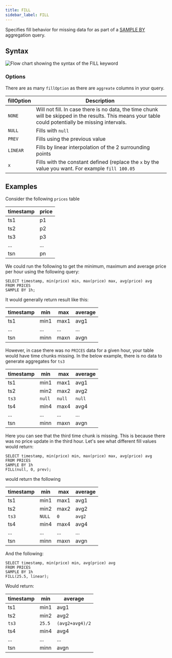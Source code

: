 ```yaml
---
title: FILL
sidebar_label: FILL
---
```


Specifies fill behavior for missing data for as part of a
[SAMPLE BY](reference/sql/sample-by.md) aggregation query.

## Syntax

![Flow chart showing the syntax of the FILL keyword](/img/docs/diagrams/fill.svg)

### Options

There are as many `fillOption` as there are `aggreate` columns in your query.

| fillOption | Description                                                                                                                                           |
| ---------- | ----------------------------------------------------------------------------------------------------------------------------------------------------- |
| `NONE`     | Will not fill. In case there is no data, the time chunk will be skipped in the results. This means your table could potentially be missing intervals. |
| `NULL`     | Fills with `null`                                                                                                                                     |
| `PREV`     | Fills using the previous value                                                                                                                        |
| `LINEAR`   | Fills by linear interpolation of the 2 surrounding points                                                                                             |
| `x`        | Fills with the constant defined (replace the `x` by the value you want. For example `fill 100.05`                                                     |

## Examples

Consider the following `prices` table

| timestamp | price |
| --------- | ----- |
| ts1       | p1    |
| ts2       | p2    |
| ts3       | p3    |
| ...       | ...   |
| tsn       | pn    |

We could run the following to get the minimum, maximum and average price per
hour using the following query:

```questdb-sql
SELECT timestamp, min(price) min, max(price) max, avg(price) avg
FROM PRICES
SAMPLE BY 1h;
```

It would generally return result like this:

| timestamp | min  | max  | average |
| --------- | ---- | ---- | ------- |
| ts1       | min1 | max1 | avg1    |
| ...       | ...  | ...  | ...     |
| tsn       | minn | maxn | avgn    |

However, in case there was no `PRICES` data for a given hour, your table would
have time chunks missing. In the below example, there is no data to generate
aggregates for `ts3`

| timestamp | min    | max    | average |
| --------- | ------ | ------ | ------- |
| ts1       | min1   | max1   | avg1    |
| ts2       | min2   | max2   | avg2    |
| `ts3`     | `null` | `null` | `null`  |
| ts4       | min4   | max4   | avg4    |
| ...       | ...    | ...    | ...     |
| tsn       | minn   | maxn   | avgn    |

Here you can see that the third time chunk is missing. This is because there was
no price update in the third hour. Let's see what different fill values would
return:

```questdb-sql
SELECT timestamp, min(price) min, max(price) max, avg(price) avg
FROM PRICES
SAMPLE BY 1h
FILL(null, 0, prev);
```

would return the following

| timestamp | min    | max  | average |
| --------- | ------ | ---- | ------- |
| ts1       | min1   | max1 | avg1    |
| ts2       | min2   | max2 | avg2    |
| `ts3`     | `NULL` | `0`  | `avg2`  |
| ts4       | min4   | max4 | avg4    |
| ...       | ...    | ...  | ...     |
| tsn       | minn   | maxn | avgn    |

And the following:

```questdb-sql
SELECT timestamp, min(price) min, avg(price) avg
FROM PRICES
SAMPLE BY 1h
FILL(25.5, linear);
```

Would return:

| timestamp | min    | average         |
| --------- | ------ | --------------- |
| ts1       | min1   | avg1            |
| ts2       | min2   | avg2            |
| `ts3`     | `25.5` | `(avg2+avg4)/2` |
| ts4       | min4   | avg4            |
| ...       | ...    | ...             |
| tsn       | minn   | avgn            |
